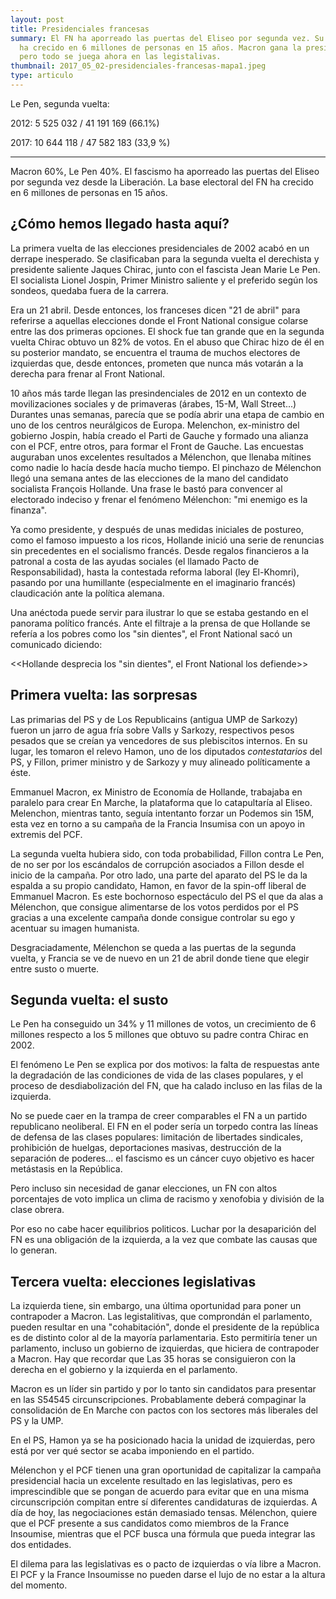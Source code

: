 ```yaml
---
layout: post
title: Presidenciales francesas
summary: El FN ha aporreado las puertas del Eliseo por segunda vez. Su base base electoral
  ha crecido en 6 millones de personas en 15 años. Macron gana la presidencia
  pero todo se juega ahora en las legistalivas.
thumbnail: 2017_05_02-presidenciales-francesas-mapa1.jpeg
type: articulo
---
```


Le Pen, segunda vuelta:

2012:   5 525 032 / 41 191 169 (66.1%)

2017:  10 644 118 / 47 582 183 (33,9 %)

------

Macron 60%, Le Pen 40%. El fascismo ha aporreado las puertas 
del Eliseo por segunda vez desde la Liberación. La base electoral del FN 
ha crecido en 6 millones de personas en 15 años.

## ¿Cómo hemos llegado hasta aquí?

La primera vuelta de las elecciones presidenciales de 2002 acabó en un 
derrape inesperado. Se clasificaban para la segunda vuelta el derechista
y presidente saliente Jaques Chirac, junto con el fascista Jean Marie Le Pen.
El socialista Lionel Jospin, Primer Ministro saliente y el preferido según 
los sondeos, quedaba fuera de la carrera.

Era un 21 abril. Desde entonces, los franceses dicen "21 de abril" para 
referirse a aquellas elecciones donde el Front National consigue colarse 
entre las dos primeras opciones. El shock fue tan grande que en la 
segunda vuelta Chirac obtuvo un 82% de votos. En el abuso que Chirac 
hizo de él en su posterior mandato, se encuentra el trauma de muchos 
electores de izquierdas que, desde entonces, prometen que nunca más 
votarán a la derecha para frenar al Front National.

10 años más tarde llegan las presindenciales de 2012 en un contexto de movilizaciones sociales
y de primaveras (árabes, 15-M, Wall Street...) Durantes unas semanas, parecía 
que se podía abrir una etapa de cambio en uno de los centros neurálgicos de Europa. 
Melenchon, ex-ministro del gobierno Jospin, había creado el Parti de Gauche 
y formado una alianza con el PCF, entre otros, para formar el Front de Gauche. 
Las encuestas auguraban unos excelentes resultados a Mélenchon, 
que llenaba mítines como nadie lo hacía desde hacía mucho tiempo.
El pinchazo de Mélenchon llegó una semana antes de las elecciones de la mano
del candidato socialista François Hollande. Una frase le bastó para 
convencer al electorado indeciso y frenar el fenómeno Mélenchon: "mi enemigo es la finanza". 

Ya como presidente, y después de unas medidas iniciales de postureo, 
como el famoso impuesto a los ricos, Hollande inició una serie de renuncias 
sin precedentes en el socialismo francés. Desde regalos financieros a la 
patronal a costa de las ayudas sociales (el llamado Pacto de Responsabilidad), 
hasta la contestada reforma laboral (ley El-Khomri), pasando
por una humillante (especialmente en el imaginario francés) 
claudicación ante la política alemana.

Una anéctoda puede servir para ilustrar lo que se estaba gestando en el
panorama político francés. Ante el filtraje a la prensa de que Hollande
se refería a los pobres como los "sin dientes", el  Front National sacó un 
comunicado diciendo:

<<Hollande desprecia los "sin dientes", el Front National los defiende>>

## Primera vuelta: las sorpresas

Las primarias del PS y de Los Republicains (antigua UMP de Sarkozy) fueron
un jarro de agua fría sobre Valls y Sarkozy, respectivos pesos pesados que se 
creían ya vencedores de sus plebiscitos internos. En su lugar, 
les tomaron el relevo Hamon, uno de los diputados *contestatarios* del PS, 
y Fillon, primer ministro y de Sarkozy y muy alineado políticamente a éste.

Emmanuel Macron, ex Ministro de Economía de Hollande, trabajaba en paralelo para crear 
En Marche, la plataforma que lo catapultaría al Eliseo. Melenchon, mientras tanto, 
seguía intentanto forzar un Podemos sin 15M, esta vez en torno a su campaña 
de la Francia Insumisa con un apoyo in extremis del PCF. 

La segunda vuelta hubiera sido, con toda probabilidad, Fillon contra Le Pen, 
de no ser por los escándalos de corrupción asociados a Fillon desde el inicio 
de la campaña. Por otro lado, una parte del aparato del PS le da la espalda 
a su propio candidato, Hamon, en favor de la spin-off liberal de Emmanuel Macron.
Es este bochornoso espectáculo del PS el que da alas a Mélenchon, que consigue
alimentarse de los votos perdidos por el PS gracias a una excelente campaña donde
consigue controlar su ego y acentuar su imagen humanista.

Desgraciadamente, Mélenchon se queda a las puertas de la segunda vuelta, y
Francia se ve de nuevo en un 21 de abril donde tiene que elegir entre susto o muerte.

## Segunda vuelta: el susto

Le Pen ha conseguido un 34% y 11 millones de votos, un crecimiento de 
6 millones respecto a los 5 millones que obtuvo su padre contra Chirac en 2002.

El fenómeno Le Pen se explica por dos motivos: la falta de respuestas ante la 
degradación de las condiciones de vida de las clases populares, y el proceso
de desdiabolización del FN, que ha calado incluso en las filas de la izquierda. 

No se puede caer en la trampa de creer comparables el FN a un partido republicano
neoliberal. El FN en el poder sería un torpedo contra las líneas de defensa de
las clases populares: limitación de libertades sindicales, prohibición de 
huelgas, deportaciones masivas, destrucción de la separación de poderes... 
el fascismo es un cáncer cuyo objetivo es hacer metástasis en la República.

Pero incluso sin necesidad de ganar elecciones, un FN con altos porcentajes
de voto implica un clima de racismo y xenofobia y división de la clase obrera.

Por eso no cabe hacer equilibrios politicos. Luchar por la desaparición del FN es una
obligación de la izquierda, a la vez que combate las causas que lo generan.

## Tercera vuelta: elecciones legislativas

La izquierda tiene, sin embargo, una última oportunidad para poner un contrapoder
a Macron. Las legistalitivas, que comprondán el parlamento, pueden resultar
en una "cohabitación", donde el presidente de la república es de distinto color
al de la mayoría parlamentaria. Esto permitiría tener un parlamento, incluso 
un gobierno de izquierdas, que hiciera de contrapoder a Macron. 
Hay que recordar que Las 35 horas se consiguieron con la derecha en el 
gobierno y la izquierda en el parlamento.

Macron es un líder sin partido y por lo tanto sin candidatos para presentar 
en las S54545 circunscripciones. Probablamente deberá compaginar la consolidación
de En Marche con pactos con los sectores más liberales del PS y la UMP.

En el PS, Hamon ya se ha posicionado hacia la unidad de izquierdas, pero está 
por ver qué sector se acaba imponiendo en el partido.

Mélenchon y el PCF tienen una gran oportunidad de capitalizar la campaña 
presidencial hacia un excelente resultado en las legislativas, pero es 
imprescindible que se pongan de acuerdo para evitar que en una misma 
circunscripción compitan entre sí diferentes candidaturas de izquierdas.
A día de hoy, las negociaciones están demasiado tensas. Mélenchon, quiere
que el PCF presente a sus candidatos como miembros de la France Insoumise,
mientras que el PCF busca una fórmula que pueda integrar las dos entidades.

El dilema para las legislativas es o pacto de izquierdas o vía libre
a Macron. El PCF y la France Insoumisse no pueden darse el lujo de no estar
a la altura del momento.
